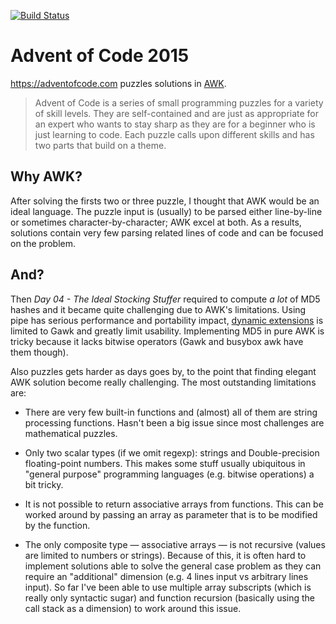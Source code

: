 [![Build Status](https://travis-ci.org/kAworu/adventofcode-2015.svg?branch=master)](https://travis-ci.org/kAworu/adventofcode-2015)

# Advent of Code 2015

https://adventofcode.com puzzles solutions in [AWK][].

> Advent of Code is a series of small programming puzzles for a variety of
> skill levels. They are self-contained and are just as appropriate for an
> expert who wants to stay sharp as they are for a beginner who is just
> learning to code. Each puzzle calls upon different skills and has two parts
> that build on a theme.

## Why AWK?

After solving the firsts two or three puzzle, I thought that AWK would be an
ideal language. The puzzle input is (usually) to be parsed either line-by-line
or sometimes character-by-character; AWK excel at both. As a results, solutions
contain very few parsing related lines of code and can be focused on the
problem.

## And?

Then _Day 04 - The Ideal Stocking Stuffer_ required to compute *a lot*
of MD5 hashes and it became quite challenging due to AWK's limitations. Using
pipe has serious performance and portability impact, [dynamic extensions][] is
limited to Gawk and greatly limit usability. Implementing MD5 in pure AWK is
tricky because it lacks bitwise operators (Gawk and busybox awk have them
though).

Also puzzles gets harder as days goes by, to the point that finding elegant AWK
solution become really challenging. The most outstanding limitations are:

- There are very few built-in functions and (almost) all of them are string
  processing functions. Hasn't been a big issue since most challenges are
  mathematical puzzles.

- Only two scalar types (if we omit regexp): strings and Double-precision
  floating-point numbers. This makes some stuff usually ubiquitous in
  "general purpose" programming languages (e.g. bitwise operations) a bit
  tricky.

- It is not possible to return associative arrays from functions. This can be
  worked around by passing an array as parameter that is to be modified by the
  function.

- The only composite type — associative arrays — is not recursive (values are
  limited to numbers or strings). Because of this, it is often hard to
  implement solutions able to solve the general case problem as they can
  require an "additional" dimension (e.g. 4 lines input vs arbitrary lines
  input). So far I've been able to use multiple array subscripts (which is
  really only syntactic sugar) and function recursion (basically using the call
  stack as a dimension) to work around this issue.

[AWK]: https://en.wikipedia.org/wiki/AWK
[dynamic extensions]: https://www.gnu.org/software/gawk/manual/html_node/Dynamic-Extensions.html
